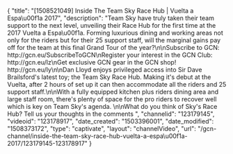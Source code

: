 {
    "title": "[1508521049] Inside The Team Sky Race Hub | Vuelta a Espa\u00f1a 2017",
    "description": "Team Sky have truly taken their team support to the next level, unveiling their Race Hub for the first time at the 2017 Vuelta a Espa\u00f1a. Forming luxurious dining and working areas not only for the riders but for their 25 support staff, will the marginal gains pay off for the team at this final Grand Tour of the year?\n\nSubscribe to GCN: http:\/\/gcn.eu\/SubscribeToGCN\nRegister your interest in the GCN Club: http:\/\/gcn.eu\/lz\nGet exclusive GCN gear in the GCN shop! http:\/\/gcn.eu\/ly\n\nDan Lloyd enjoys privileged access into Sir Dave Brailsford's latest toy; the Team Sky Race Hub. Making it's debut at the Vuelta, after 2 hours of set up it can then accommodate all the riders and 25 support staff.\n\nWith a fully equipped kitchen plus riders dining area and large staff room, there's plenty of space for the pro riders to recover well which is key on Team Sky's agenda. \n\nWhat do you think of Sky's Race Hub? Tell us your thoughts in the comments ",
    "channelid": "123179145",
    "videoid": "123178917",
    "date_created": "1503396001",
    "date_modified": "1508373172",
    "type": "captivate",
    "layout": "channelVideo",
    "url": "\/gcn-channel\/inside-the-team-sky-race-hub-vuelta-a-espa\u00f1a-2017\/123179145-123178917"
}